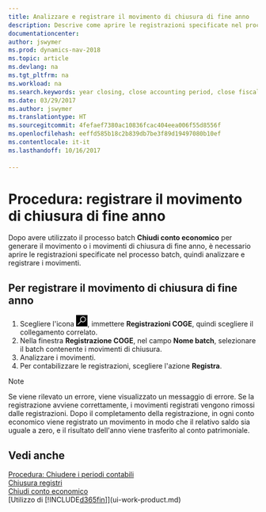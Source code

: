 ```yaml
---
title: Analizzare e registrare il movimento di chiusura di fine anno
description: Descrive come aprire le registrazioni specificate nel processo batch Chiudi conto economico, quindi analizzare e registrare il movimento di chiusura di fine anno.
documentationcenter: 
author: jswymer
ms.prod: dynamics-nav-2018
ms.topic: article
ms.devlang: na
ms.tgt_pltfrm: na
ms.workload: na
ms.search.keywords: year closing, close accounting period, close fiscal year, bank account detailed trial balance
ms.date: 03/29/2017
ms.author: jswymer
ms.translationtype: HT
ms.sourcegitcommit: 4fefaef7380ac10836fcac404eea006f55d8556f
ms.openlocfilehash: eeffd585b18c2b839db7be3f89d19497080b10ef
ms.contentlocale: it-it
ms.lasthandoff: 10/16/2017

---
```

# <a name="how-to-post-the-year-end-closing-entry"></a>Procedura: registrare il movimento di chiusura di fine anno
Dopo avere utilizzato il processo batch **Chiudi conto economico** per generare il movimento o i movimenti di chiusura di fine anno, è necessario aprire le registrazioni specificate nel processo batch, quindi analizzare e registrare i movimenti.

## <a name="to-post-the-year-end-closing-entry"></a>Per registrare il movimento di chiusura di fine anno
1. Scegliere l'icona ![Cerca pagina o report](media/ui-search/search_small.png "Cerca pagina o report"), immettere **Registrazioni COGE**, quindi scegliere il collegamento correlato.
2. Nella finestra **Registrazione COGE**, nel campo **Nome batch**, selezionare il batch contenente i movimenti di chiusura.
3. Analizzare i movimenti.
4. Per contabilizzare le registrazioni, scegliere l'azione **Registra**.

> [!NOTE]  
>   Se viene rilevato un errore, viene visualizzato un messaggio di errore. Se la registrazione avviene correttamente, i movimenti registrati vengono rimossi dalle registrazioni. Dopo il completamento della registrazione, in ogni conto economico viene registrato un movimento in modo che il relativo saldo sia uguale a zero, e il risultato dell'anno viene trasferito al conto patrimoniale.

## <a name="see-also"></a>Vedi anche
[Procedura: Chiudere i periodi contabili](year-close-account-periods.md)  
[Chiusura registri](year-close-books.md)  
[Chiudi conto economico](year-close-income-statement.md)  
[Utilizzo di [!INCLUDE[d365fin](includes/d365fin_md.md)]](ui-work-product.md)

